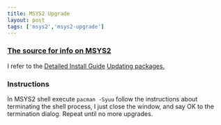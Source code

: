 ```yaml
---
title: MSYS2 Upgrade
layout: post
tags: ['msys2','msys2-upgrade']
---
```

### [The source for info on MSYS2](https://www.msys2.org/)
I refer to the [Detailed Install Guide](https://www.msys2.org/#installation) [Updating packages.](https://www.msys2.org/docs/updating/)

### Instructions
In MSYS2 shell execute `pacman -Syuu` follow the instructions about terminating the shell process, I just close the window, and say OK to the termination dialog.
Repeat until no more upgrades.
